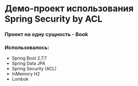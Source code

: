 # Демо-проект использования Spring Security by ACL

### Проект на одну сущность - Book

### Использовалось:


* Spring Boot 2.7.7
* Spring Data JPA
* Spring Security (ACL)
* InMemory H2
* Lombok
